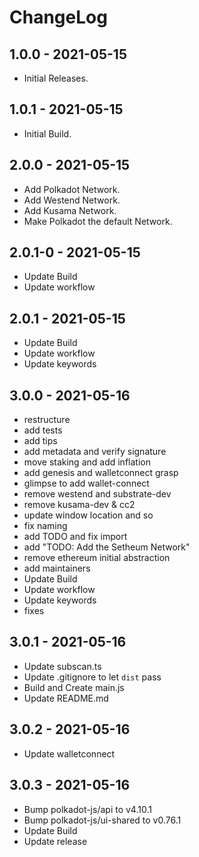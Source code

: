 # ChangeLog

## 1.0.0 - 2021-05-15

-  Initial Releases.


## 1.0.1 - 2021-05-15

-  Initial Build.


## 2.0.0 - 2021-05-15

-  Add Polkadot Network.
-  Add Westend Network.
-  Add Kusama Network.
-  Make Polkadot the default Network.


## 2.0.1-0 - 2021-05-15

- Update Build
- Update workflow


## 2.0.1 - 2021-05-15

- Update Build
- Update workflow
- Update keywords


## 3.0.0 - 2021-05-16

- restructure
- add tests
- add tips
- add metadata and verify signature
- move staking and add inflation
- add genesis and walletconnect grasp
- glimpse to add wallet-connect
- remove westend and substrate-dev
- remove kusama-dev & cc2
- update window location and so
- fix naming
- add TODO and fix import
- add "TODO: Add the Setheum Network"
- remove ethereum initial abstraction
- add maintainers
- Update Build
- Update workflow
- Update keywords
- fixes


## 3.0.1 - 2021-05-16
- Update subscan.ts
- Update .gitignore to let `dist` pass
- Build and Create main.js
- Update README.md


## 3.0.2 - 2021-05-16
- Update walletconnect


## 3.0.3 - 2021-05-16
- Bump polkadot-js/api to v4.10.1
- Bump polkadot-js/ui-shared to v0.76.1
- Update Build
- Update release
